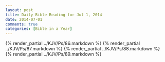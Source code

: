 ```yaml
---
layout: post
title: Daily Bible Reading for Jul 1, 2014
date: 2014-07-01
comments: true
categories: [Bible in a Year]
---
```

{% render_partial ../KJV/Ps/86.markdown %}
{% render_partial ../KJV/Ps/87.markdown %}
{% render_partial ../KJV/Ps/88.markdown %}
{% render_partial ../KJV/Ps/89.markdown %}
